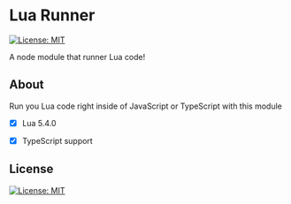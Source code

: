 # Lua Runner

[![License: MIT](https://img.shields.io/badge/License-MIT-yellow.svg)](https://opensource.org/licenses/MIT) 

A node module that runner Lua code! 



## About

Run you Lua code right inside of JavaScript or TypeScript with this module

- [x] Lua 5.4.0
- [x] TypeScript support



## License

[![License: MIT](https://img.shields.io/badge/License-MIT-yellow.svg)](https://opensource.org/licenses/MIT) 